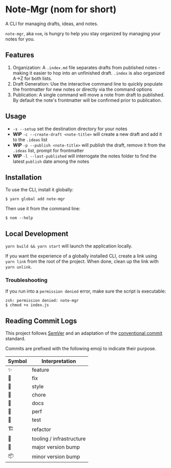 # Note-Mgr (nom for short)

A CLI for managing drafts, ideas, and notes.

`note-mgr`, aka `nom`, is hungry to help you stay organized by managing your notes for you.

## Features

1. Organization: A `.index.md` file separates drafts from published notes - making it easier to hop into an unfinished draft. `.index` is also organized A->Z for both lists.
1. Draft Generation: Use the interactive command line to quickly populate the frontmatter for new notes or directly via the command options
1. Publication: A single command will move a note from draft to published. By default the note's frontmatter will be confirmed prior to publication.

## Usage

-   `-s --setup` set the destination directory for your notes
-   **WIP** `-c --create-draft <note-title>` will create a new draft and add it to the `.ideas` list
-   **WIP** `-p --publish <note-title>` will publish the draft, remove it from the `.ideas` list, prompt for frontmatter
-   **WIP** `-l --last-published` will interrogate the notes folder to find the latest `publish` date among the notes

## Installation

To use the CLI, install it globally:

```shell
$ yarn global add note-mgr
```

Then use it from the command line:

```shell
$ nom --help
```

## Local Development

`yarn build && yarn start` will launch the application locally.

If you want the experience of a globally installed CLI, create a link using `yarn link` from the root of the project. When done, clean up the link with `yarn unlink`.

### Troubleshooting

If you run into a `permission denied` error, make sure the script is executable:

```shell
zsh: permission denied: note-mgr
$ chmod +x index.js
```

## Reading Commit Logs

This project follows [SemVer](https://semver.org/) and an adaptation of the [conventional commit](https://www.conventionalcommits.org/en/v1.0.0/#specification) standard.

Commits are prefixed with the following emoji to indicate their purpose.

| Symbol | Interpretation           |
| ------ | ------------------------ |
| ✨     | feature                  |
| 🐛     | fix                      |
| 💅     | style                    |
| 🧼     | chore                    |
| 📝     | docs                     |
| 🐎     | perf                     |
| 🧪     | test                     |
| 🏗️     | refactor                 |
| 🧰     | tooling / infrastructure |
| 🚀     | major version bump       |
| 📦     | minor version bump       |
